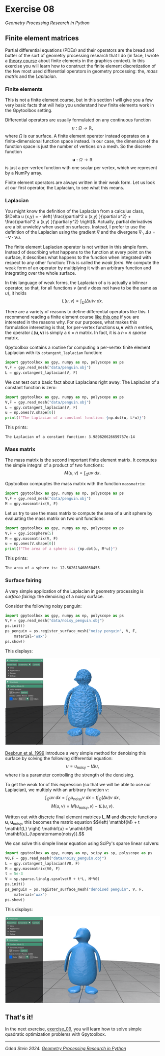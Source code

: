 # Exercise 08
_Geometry Processing Research in Python_

## Finite element matrices

Partial differential equations (PDEs) and their operators are the bread and
butter of the sort of geometry processing research that I do
(in face, I wrote a
[theory course](https://odedstein.com/projects/sgp-2021-lap-bilap-course/)
about finite elements in the graphics context).
In this exercise you will learn how to construct the finite element
discretization of the few most used differential operators in geometry
processing: the, _mass matrix_ and the _Laplacian_.

### Finite elements

This is not a finite element course, but in this section I will give you a few
very basic facts that will help you understand how finite elements work in the
Gpytoolbox setting.

Differential operators are usually formulated on any continuous function
$$u : \Omega \rightarrow \mathbb{R},$$
where $\Omega$ is our surface.
A finite element operator instead operates on a finite-dimensional function
space instead.
In our case, the dimension of the function space is just the number of vertices
on a mesh.
So the discrete function
$$\mathbf{u} : \Omega \rightarrow \mathbb{R}$$
is just a per-vertex function with one scalar per vertex, which we represent by
a NumPy array.

Finite element operators are always written in their weak form.
Let us look at our first operator, the Laplacian, to see what this means.

### Laplacian

You might know the definition of the Laplacian from a calculus class,
$\Delta u (x,y) = - \left( \frac{\partial^2 u (x,y) }{\partial x^2} + \frac{\partial^2 u (x,y) }{\partial y^2} \right)$.
Actually, partial derivatives are a bit unwieldy when used on surfaces.
Instead, I prefer to use the definition of the Laplacian using the gradient
$\nabla$ and the divergene $\nabla \cdot$, $\Delta u = - \nabla \cdot \nabla u$.

The finite element Laplacian operator is not written in this simple form.
Instead of describing what happens to the function at every point on the
surface, it describes what happens to the function when integrated with respect
to any other function: This is called the _weak form_.
We compute the weak form of an operator by multiplying it with an arbitrary
function and integrating over the whole surface.

In this language of weak forms, the Laplacian of $u$ is actually a bilinear
operator, so that, for all functions $v$ (and $v$ does not have to be the same
as $u$), it holds
$$L(u,v) = \int_\Omega (\Delta u) v \textrm{ } dx.$$

There are a variety of reasons to define differential operators like this.
I recommend reading a finite element course
[like this one](https://odedstein.com/projects/sgp-2021-lap-bilap-course/)
if you are interested in the reasons why.
For our purposes, what makes this formulation interesting is that, for
per-vertex functions $\mathbf{u}, \mathbf{v}$ with $n$ entries, the operator
$L(\mathbf{u},\mathbf{v})$ is simply a $n \times n$ matrix.
In fact, it is a $n \times n$ _sparse_ matrix.

Gpytoolbox contains a routine for computing a per-vertex finite element
Laplacian with its `cotangent_laplacian` function:
```python
import gpytoolbox as gpy, numpy as np, polyscope as ps
V,F = gpy.read_mesh("data/penguin.obj")
L = gpy.cotangent_laplacian(V, F)
```

We can test out a basic fact about Laplacians right away:
The Laplacian of a constant function is zero:
```python
import gpytoolbox as gpy, numpy as np, polyscope as ps
V,F = gpy.read_mesh("data/penguin.obj")
L = gpy.cotangent_laplacian(V, F)
u = np.ones(V.shape[0])
print(f"The Laplacian of a constant function: {np.dot(u, L*u)}")
```

This prints:
```
The Laplacian of a constant function: 3.989820626659757e-14
```

### Mass matrix

The mass matrix is the second important finite element matrix.
It computes the simple integral of a product of two functions:
$$M(u,v) = \int_\Omega u v \textrm{ } dx.$$

Gpytoolbox compuptes the mass matrix with the function `massmatrix`:
```python
import gpytoolbox as gpy, numpy as np, polyscope as ps
V,F = gpy.read_mesh("data/penguin.obj")
M = gpy.massmatrix(V, F)
```

Let us try to use the mass matrix to compute the area of a unit sphere by
evaluating the mass matrix on two unit functions:
```python
import gpytoolbox as gpy, numpy as np, polyscope as ps
V,F = gpy.icosphere(5)
M = gpy.massmatrix(V, F)
u = np.ones(V.shape[0])
print(f"The area of a sphere is: {np.dot(u, M*u)}")
```

This prints:
```
The area of a sphere is: 12.562613468058455
```

### Surface fairing

A very simple application of the Laplacian in geometry processing is
_surface fairing_: the denoising of a noisy surface.

Consider the following noisy penguin:
```python
import gpytoolbox as gpy, numpy as np, polyscope as ps
V,F = gpy.read_mesh("data/noisy_penguin.obj")
ps.init()
ps_penguin = ps.register_surface_mesh("noisy penguin", V, F,
    material='wax')
ps.show()
```

This displays:

![A noisy penguin](images/noisy_penguin.png)

[Desbrun et al. 1999](http://multires.caltech.edu/pubs/ImplicitFairing.pdf)
introduce a very simple method for denoising this surface by solving the
following differential equation:
$$u = u_{\operatorname{noisy}} - t \Delta u,$$
where $t$ is a parameter controlling the strength of the denoising.

To get the weak for of this expression (so that we will be able to use our
Laplacian), we multiply with an arbitrary function $v$:
$$\int_\Omega u v \textrm{ } dx = \int_\Omega u_{\operatorname{noisy}} v \textrm{ } dx - t \int_\Omega (\Delta u) v \textrm{ } dx,$$
$$M(u, v) = M(u_{\operatorname{noisy}}, v) - t L(u, v).$$

Written out with discrete final element matrices $\mathbf{L}, \mathbf{M}$ and
discrete functions $\mathbf{u}$, $\mathbf{u}_{\operatorname{noisy}}$, this
becomes the matrix equation
$$\left( \mathbf{M} + t \mathbf{L} \right) \mathbf{u} = \mathbf{M) \mathbf{u}_{\operatorname{noisy}}.$$

We can solve this simple linear equation using SciPy's sparse linear solvers:
```python
import gpytoolbox as gpy, numpy as np, scipy as sp, polyscope as ps
V0,F = gpy.read_mesh("data/noisy_penguin.obj")
L = gpy.cotangent_laplacian(V0, F)
M = gpy.massmatrix(V0, F)
t = 5e-3
V = sp.sparse.linalg.spsolve(M + t*L, M*V0)
ps.init()
ps_penguin = ps.register_surface_mesh("denoised penguin", V, F,
    material='wax')
ps.show()
```

This displays:

![A denoised penguin](images/denoised_penguin.png)

## That's it!

In the next exercise, [exercise_09](../exercise_09), you will learn how to
solve simple quadratic optimization problems with Gpytoolbox.

---

_Oded Stein 2024. [Geometry Processing Research in Python](https://github.com/odedstein/geometry-processing-research-in-python)_

